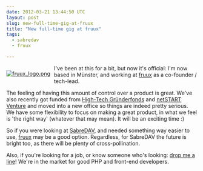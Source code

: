 ```yaml
---
date: 2012-03-21 13:44:50 UTC
layout: post
slug: new-full-time-gig-at-fruux
title: "New full-time gig at fruux"
tags:
  - sabredav
  - fruux

---
```

<p style="float: left; padding: 0 10px 10px 0">
<a href="https://fruux.com"><img alt="fruux_logo.png" src="http://evertpot.com/resources/files/logos/fruux_logo.png" /></a>
</p>

<p>I've been at this for a bit, but now it's official: I'm now based in Münster, and working at <a href="https://fruux.com/">fruux</a> as a co-founder / tech-lead.</p>

<p>The feeling of having this amount of control over a product is great. We've also recently got funded from <a href="http://www.high-tech-gruenderfonds.de/">High-Tech Gründerfonds</a> and <a href="http://www.netstart-venture.de/">netSTART Venture</a> and moved into a new office so things are indeed pretty serious. We have some flexibility to focus on making a great product, in what we feel is 'the right way' (whatever that may mean). It will be an exciting time :)</p>

<p>So if you were looking at <a href="http://sabre.io/">SabreDAV</a>, and needed something way easier to use, <a href="https://fruux.com/">fruux</a> may be a good option. Regardless, for SabreDAV the future is bright too, as there will be plenty of cross-pollination.</p>

<p>Also, if you're looking for a job, or know someone who's looking: <a href="mailto:evert@fruux.com">drop me a line</a>! We're in the market for good PHP and front-end developers.</p>
